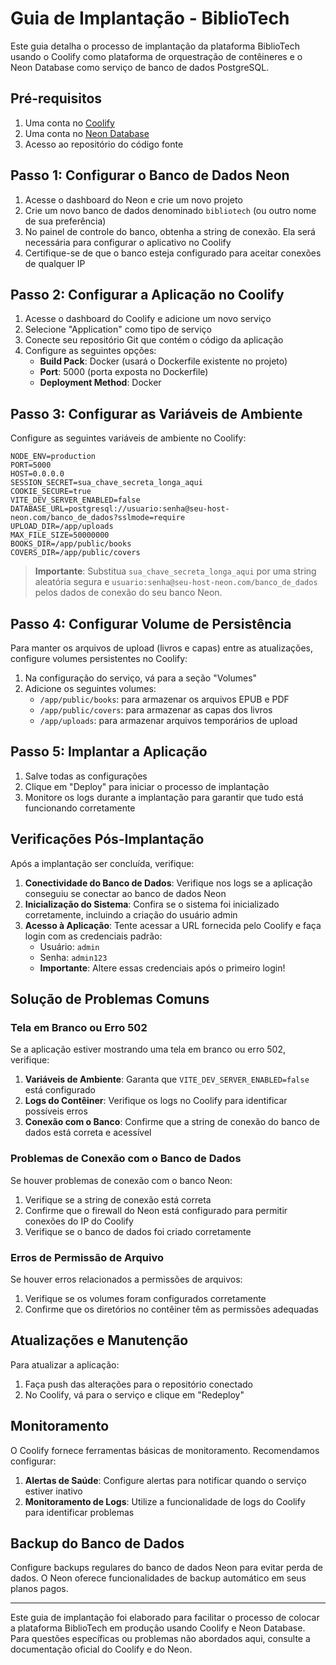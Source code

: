 # Guia de Implantação - BiblioTech

Este guia detalha o processo de implantação da plataforma BiblioTech usando o Coolify como plataforma de orquestração de contêineres e o Neon Database como serviço de banco de dados PostgreSQL.

## Pré-requisitos

1. Uma conta no [Coolify](https://coolify.io/)
2. Uma conta no [Neon Database](https://neon.tech/)
3. Acesso ao repositório do código fonte

## Passo 1: Configurar o Banco de Dados Neon

1. Acesse o dashboard do Neon e crie um novo projeto
2. Crie um novo banco de dados denominado `bibliotech` (ou outro nome de sua preferência)
3. No painel de controle do banco, obtenha a string de conexão. Ela será necessária para configurar o aplicativo no Coolify
4. Certifique-se de que o banco esteja configurado para aceitar conexões de qualquer IP

## Passo 2: Configurar a Aplicação no Coolify

1. Acesse o dashboard do Coolify e adicione um novo serviço
2. Selecione "Application" como tipo de serviço
3. Conecte seu repositório Git que contém o código da aplicação
4. Configure as seguintes opções:
   - **Build Pack**: Docker (usará o Dockerfile existente no projeto)
   - **Port**: 5000 (porta exposta no Dockerfile)
   - **Deployment Method**: Docker

## Passo 3: Configurar as Variáveis de Ambiente

Configure as seguintes variáveis de ambiente no Coolify:

```
NODE_ENV=production
PORT=5000
HOST=0.0.0.0
SESSION_SECRET=sua_chave_secreta_longa_aqui
COOKIE_SECURE=true
VITE_DEV_SERVER_ENABLED=false
DATABASE_URL=postgresql://usuario:senha@seu-host-neon.com/banco_de_dados?sslmode=require
UPLOAD_DIR=/app/uploads
MAX_FILE_SIZE=50000000
BOOKS_DIR=/app/public/books
COVERS_DIR=/app/public/covers
```

> **Importante**: Substitua `sua_chave_secreta_longa_aqui` por uma string aleatória segura e `usuario:senha@seu-host-neon.com/banco_de_dados` pelos dados de conexão do seu banco Neon.

## Passo 4: Configurar Volume de Persistência

Para manter os arquivos de upload (livros e capas) entre as atualizações, configure volumes persistentes no Coolify:

1. Na configuração do serviço, vá para a seção "Volumes"
2. Adicione os seguintes volumes:
   - `/app/public/books`: para armazenar os arquivos EPUB e PDF
   - `/app/public/covers`: para armazenar as capas dos livros
   - `/app/uploads`: para armazenar arquivos temporários de upload

## Passo 5: Implantar a Aplicação

1. Salve todas as configurações
2. Clique em "Deploy" para iniciar o processo de implantação
3. Monitore os logs durante a implantação para garantir que tudo está funcionando corretamente

## Verificações Pós-Implantação

Após a implantação ser concluída, verifique:

1. **Conectividade do Banco de Dados**: Verifique nos logs se a aplicação conseguiu se conectar ao banco de dados Neon
2. **Inicialização do Sistema**: Confira se o sistema foi inicializado corretamente, incluindo a criação do usuário admin
3. **Acesso à Aplicação**: Tente acessar a URL fornecida pelo Coolify e faça login com as credenciais padrão:
   - Usuário: `admin`
   - Senha: `admin123`
   - **Importante**: Altere essas credenciais após o primeiro login!

## Solução de Problemas Comuns

### Tela em Branco ou Erro 502

Se a aplicação estiver mostrando uma tela em branco ou erro 502, verifique:

1. **Variáveis de Ambiente**: Garanta que `VITE_DEV_SERVER_ENABLED=false` está configurado
2. **Logs do Contêiner**: Verifique os logs no Coolify para identificar possíveis erros
3. **Conexão com o Banco**: Confirme que a string de conexão do banco de dados está correta e acessível

### Problemas de Conexão com o Banco de Dados

Se houver problemas de conexão com o banco Neon:

1. Verifique se a string de conexão está correta
2. Confirme que o firewall do Neon está configurado para permitir conexões do IP do Coolify
3. Verifique se o banco de dados foi criado corretamente

### Erros de Permissão de Arquivo

Se houver erros relacionados a permissões de arquivos:

1. Verifique se os volumes foram configurados corretamente
2. Confirme que os diretórios no contêiner têm as permissões adequadas

## Atualizações e Manutenção

Para atualizar a aplicação:

1. Faça push das alterações para o repositório conectado
2. No Coolify, vá para o serviço e clique em "Redeploy"

## Monitoramento

O Coolify fornece ferramentas básicas de monitoramento. Recomendamos configurar:

1. **Alertas de Saúde**: Configure alertas para notificar quando o serviço estiver inativo
2. **Monitoramento de Logs**: Utilize a funcionalidade de logs do Coolify para identificar problemas

## Backup do Banco de Dados

Configure backups regulares do banco de dados Neon para evitar perda de dados. O Neon oferece funcionalidades de backup automático em seus planos pagos.

---

Este guia de implantação foi elaborado para facilitar o processo de colocar a plataforma BiblioTech em produção usando Coolify e Neon Database. Para questões específicas ou problemas não abordados aqui, consulte a documentação oficial do Coolify e do Neon.